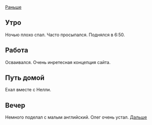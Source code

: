 [Раньше](2020.04.19.md)
## Утро
Ночью плохо спал. Часто просыпался.
Поднялся в 6:50. 
## Работа
Осваивался. Очень инретесная концепция сайта.
## Путь домой
Ехал вместе с Нелли.
## Вечер
Немного поделал с малым английский. Олег очень устал.
[Дальше](2020.04.21.md)